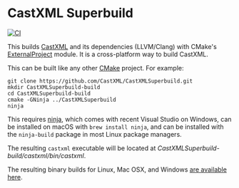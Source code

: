 # CastXML Superbuild

[![CI](https://github.com/CastXML/CastXMLSuperbuild/actions/workflows/ci.yml/badge.svg)](https://github.com/CastXML/CastXMLSuperbuild/actions/workflows/ci.yml)

This builds [CastXML](https://github.com/CastXML/CastXML) and its
dependencies (LLVM/Clang) with CMake\'s
[ExternalProject](http://www.cmake.org/cmake/help/git-master/module/ExternalProject.html)
module. It is a cross-platform way to build CastXML.

This can be built like any other [CMake](http://cmake.org) project. For
example:

    git clone https://github.com/CastXML/CastXMLSuperbuild.git
    mkdir CastXMLSuperbuild-build
    cd CastXMLSuperbuild-build
    cmake -GNinja ../CastXMLSuperbuild
    ninja

This requires [ninja](https://ninja-build.org/), which comes with recent
Visual Studio on Windows, can be installed on macOS with `brew install ninja`,
and can be installed with the `ninja-build` package in most Linux package
managers.

The resulting `castxml` executable will be located at
*CastXMLSuperbuild-build/castxml/bin/castxml*.

The resulting binary builds for Linux, Mac OSX, and Windows [are
available
here](https://github.com/CastXML/CastXMLSuperbuild/releases).
